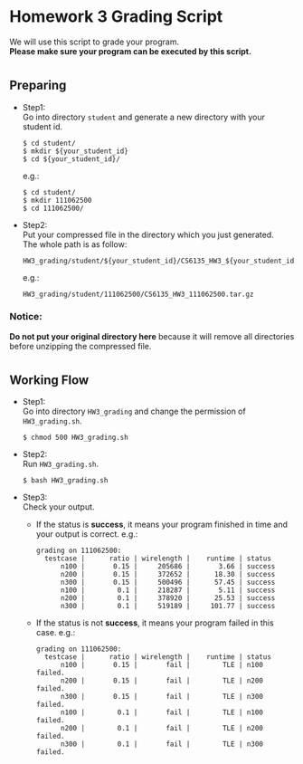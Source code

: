 # Homework 3 Grading Script
We will use this script to grade your program.  
__Please make sure your program can be executed by this script.__

#
## Preparing
* Step1:  
    Go into directory `student` and generate a new directory with your student id.

    ```shell
    $ cd student/
    $ mkdir ${your_student_id}
    $ cd ${your_student_id}/
    ```

    e.g.:

    ```shell
    $ cd student/
    $ mkdir 111062500
    $ cd 111062500/
    ```

* Step2:  
    Put your compressed file in the directory which you just generated.  
    The whole path is as follow: 

    ```
    HW3_grading/student/${your_student_id}/CS6135_HW3_${your_student_id}.tar.gz
    ```

    e.g.:

    ```
    HW3_grading/student/111062500/CS6135_HW3_111062500.tar.gz
    ```

### Notice:  
__Do not put your original directory here__ because it will remove all directories before unzipping the compressed file.

#
## Working Flow
* Step1:  
    Go into directory `HW3_grading` and change the permission of `HW3_grading.sh`.

    ```shell
    $ chmod 500 HW3_grading.sh
    ```

* Step2:  
    Run `HW3_grading.sh`.

    ```shell
    $ bash HW3_grading.sh
    ```

* Step3:  
    Check your output.
    * If the status is __success__, it means your program finished in time and your output is correct. e.g.:

        ```
        grading on 111062500:
          testcase |      ratio | wirelength |    runtime | status
              n100 |       0.15 |     205686 |       3.66 | success
              n200 |       0.15 |     372652 |      18.30 | success
              n300 |       0.15 |     500496 |      57.45 | success
              n100 |        0.1 |     218287 |       5.11 | success
              n200 |        0.1 |     378920 |      25.53 | success
              n300 |        0.1 |     519189 |     101.77 | success
        ```
    * If the status is not __success__, it means your program failed in this case. e.g.:

        ```
        grading on 111062500:
          testcase |      ratio | wirelength |    runtime | status
              n100 |       0.15 |       fail |        TLE | n100 failed.
              n200 |       0.15 |       fail |        TLE | n200 failed.
              n300 |       0.15 |       fail |        TLE | n300 failed.
              n100 |        0.1 |       fail |        TLE | n100 failed.
              n200 |        0.1 |       fail |        TLE | n200 failed.
              n300 |        0.1 |       fail |        TLE | n300 failed.
        ```

